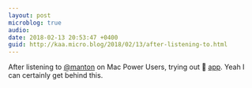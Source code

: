 ```yaml
---
layout: post
microblog: true
audio: 
date: 2018-02-13 20:53:47 +0400
guid: http://kaa.micro.blog/2018/02/13/after-listening-to.html
---
```

After listening to [@manton](https://micro.blog/manton) on Mac Power Users, trying out 🚀 [app](http://matthewpalmer.net/rocket/). Yeah I can certainly get behind this.
